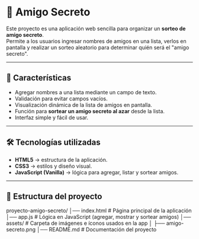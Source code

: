 # 🎁 Amigo Secreto

Este proyecto es una aplicación web sencilla para organizar un **sorteo de amigo secreto**.  
Permite a los usuarios ingresar nombres de amigos en una lista, verlos en pantalla y realizar un sorteo aleatorio para determinar quién será el "amigo secreto".

---

## 🚀 Características
- Agregar nombres a una lista mediante un campo de texto.
- Validación para evitar campos vacíos.
- Visualización dinámica de la lista de amigos en pantalla.
- Función para **sortear un amigo secreto al azar** desde la lista.
- Interfaz simple y fácil de usar.

---

## 🛠️ Tecnologías utilizadas
- **HTML5** → estructura de la aplicación.
- **CSS3** → estilos y diseño visual.
- **JavaScript (Vanilla)** → lógica para agregar, listar y sortear amigos.

---

## 📂 Estructura del proyecto
proyecto-amigo-secreto/
│── index.html # Página principal de la aplicación
│── app.js # Lógica en JavaScript (agregar, mostrar y sortear amigos)
│── assets/ # Carpeta de imágenes e íconos usados en la app
│ ├── amigo-secreto.png
│── README.md # Documentación del proyecto
